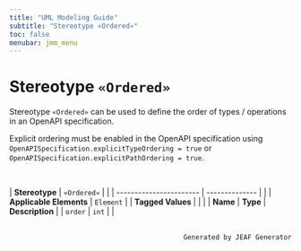 ```yaml
---
title: "UML Modeling Guide"
subtitle: "Stereotype «Ordered»"
toc: false
menubar: jmm_menu
---
```


# Stereotype `«Ordered»`
Stereotype `«Ordered»` can be used to define the order of types / operations in an OpenAPI specification. 

Explicit ordering must be enabled in the OpenAPI specification using `OpenAPISpecification.explicitTypeOrdering = true` or `OpenAPISpecification.explicitPathOrdering = true`.

<br>

| **Stereotype**          | `«Ordered»` | |
| ----------------------- | -------------- | |
| **Applicable Elements** | `Element`        |
| **Tagged Values**       |                       |                                                                                                                                                                                                          |
| **Name**                | **Type**              | **Description**                                                                                                                                                                                          |
| `order`   | `int` |  |



<br>

<div style="text-align: right"><code>Generated by JEAF Generator</code></div>

    
